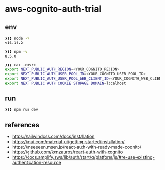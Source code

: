 # aws-cognito-auth-trial

## env

```bash
❱❱❱ node -v
v16.14.2

❱❱❱ npm -v
8.5.0
```

```bash
❱❱❱ cat .envrc
export NEXT_PUBLIC_AUTH_REGION=<YOUR_COGNITO_REGION>
export NEXT_PUBLIC_AUTH_USER_POOL_ID=<YOUR_COGNITO_USER_POOL_ID>
export NEXT_PUBLIC_AUTH_USER_POOL_WEB_CLIENT_ID=<YOUR_COGNITO_WEB_CLIENT_ID>
export NEXT_PUBLIC_AUTH_COOKIE_STORAGE_DOMAIN=localhost
```

## run

```bash
❱❱❱ npm run dev
```

## references
- https://tailwindcss.com/docs/installation
- https://mui.com/material-ui/getting-started/installation/
- https://mseeeen.msen.jp/react-auth-with-ready-made-cognito/
- https://github.com/kenzauros/react-auth-with-cognito
- https://docs.amplify.aws/lib/auth/start/q/platform/js/#re-use-existing-authentication-resource
